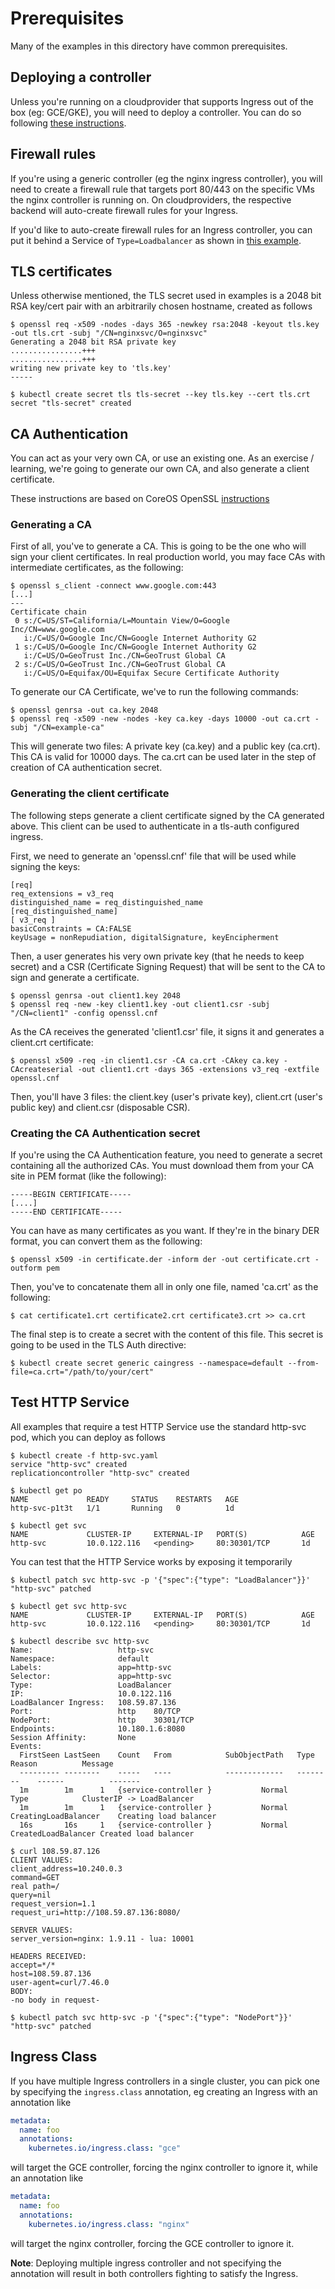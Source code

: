 # Prerequisites

Many of the examples in this directory have common prerequisites.

## Deploying a controller

Unless you're running on a cloudprovider that supports Ingress out of the box
(eg: GCE/GKE), you will need to deploy a controller. You can do so following
[these instructions](/examples/deployment).

## Firewall rules

If you're using a generic controller (eg the nginx ingress controller), you
will need to create a firewall rule that targets port 80/443 on the specific VMs
the nginx controller is running on. On cloudproviders, the respective backend
will auto-create firewall rules for your Ingress.

If you'd like to auto-create firewall rules for an Ingress controller,
you can put it behind a Service of `Type=Loadbalancer` as shown in
[this example](/examples/static-ip/nginx#acquiring-an-ip).

## TLS certificates

Unless otherwise mentioned, the TLS secret used in examples is a 2048 bit RSA
key/cert pair with an arbitrarily chosen hostname, created as follows

```console
$ openssl req -x509 -nodes -days 365 -newkey rsa:2048 -keyout tls.key -out tls.crt -subj "/CN=nginxsvc/O=nginxsvc"
Generating a 2048 bit RSA private key
................+++
................+++
writing new private key to 'tls.key'
-----

$ kubectl create secret tls tls-secret --key tls.key --cert tls.crt
secret "tls-secret" created
```

## CA Authentication
You can act as your very own CA, or use an existing one. As an exercise / learning, we're going to generate our
own CA, and also generate a client certificate.

These instructions are based on CoreOS OpenSSL [instructions](https://coreos.com/kubernetes/docs/latest/openssl.html)

### Generating a CA

First of all, you've to generate a CA. This is going to be the one who will sign your client certificates.
In real production world, you may face CAs with intermediate certificates, as the following:

```console
$ openssl s_client -connect www.google.com:443
[...]
---
Certificate chain
 0 s:/C=US/ST=California/L=Mountain View/O=Google Inc/CN=www.google.com
   i:/C=US/O=Google Inc/CN=Google Internet Authority G2
 1 s:/C=US/O=Google Inc/CN=Google Internet Authority G2
   i:/C=US/O=GeoTrust Inc./CN=GeoTrust Global CA
 2 s:/C=US/O=GeoTrust Inc./CN=GeoTrust Global CA
   i:/C=US/O=Equifax/OU=Equifax Secure Certificate Authority

```

To generate our CA Certificate, we've to run the following commands:

```console
$ openssl genrsa -out ca.key 2048
$ openssl req -x509 -new -nodes -key ca.key -days 10000 -out ca.crt -subj "/CN=example-ca"
```

This will generate two files: A private key (ca.key) and a public key (ca.crt). This CA is valid for 10000 days.
The ca.crt can be used later in the step of creation of CA authentication secret.

### Generating the client certificate
The following steps generate a client certificate signed by the CA generated above. This client can be
used to authenticate in a tls-auth configured ingress.

First, we need to generate an 'openssl.cnf' file that will be used while signing the keys:

```
[req]
req_extensions = v3_req
distinguished_name = req_distinguished_name
[req_distinguished_name]
[ v3_req ]
basicConstraints = CA:FALSE
keyUsage = nonRepudiation, digitalSignature, keyEncipherment
```

Then, a user generates his very own private key (that he needs to keep secret)
and a CSR (Certificate Signing Request) that will be sent to the CA to sign and generate a certificate.

```console
$ openssl genrsa -out client1.key 2048
$ openssl req -new -key client1.key -out client1.csr -subj "/CN=client1" -config openssl.cnf
```

As the CA receives the generated 'client1.csr' file, it signs it and generates a client.crt certificate:

```console
$ openssl x509 -req -in client1.csr -CA ca.crt -CAkey ca.key -CAcreateserial -out client1.crt -days 365 -extensions v3_req -extfile openssl.cnf
```

Then, you'll have 3 files: the client.key (user's private key), client.crt (user's public key) and client.csr (disposable CSR).


### Creating the CA Authentication secret
If you're using the CA Authentication feature, you need to generate a secret containing 
all the authorized CAs. You must download them from your CA site in PEM format (like the following):

```
-----BEGIN CERTIFICATE-----
[....]
-----END CERTIFICATE-----
``` 

You can have as many certificates as you want. If they're in the binary DER format, 
you can convert them as the following:

```console
$ openssl x509 -in certificate.der -inform der -out certificate.crt -outform pem
```

Then, you've to concatenate them all in only one file, named 'ca.crt' as the following:


```console
$ cat certificate1.crt certificate2.crt certificate3.crt >> ca.crt
```

The final step is to create a secret with the content of this file. This secret is going to be used in 
the TLS Auth directive:

```console
$ kubectl create secret generic caingress --namespace=default --from-file=ca.crt="/path/to/your/cert"
```

## Test HTTP Service

All examples that require a test HTTP Service use the standard http-svc pod,
which you can deploy as follows

```console
$ kubectl create -f http-svc.yaml
service "http-svc" created
replicationcontroller "http-svc" created

$ kubectl get po
NAME             READY     STATUS    RESTARTS   AGE
http-svc-p1t3t   1/1       Running   0          1d

$ kubectl get svc
NAME             CLUSTER-IP     EXTERNAL-IP   PORT(S)            AGE
http-svc         10.0.122.116   <pending>     80:30301/TCP       1d
```

You can test that the HTTP Service works by exposing it temporarily
```console
$ kubectl patch svc http-svc -p '{"spec":{"type": "LoadBalancer"}}'
"http-svc" patched

$ kubectl get svc http-svc
NAME             CLUSTER-IP     EXTERNAL-IP   PORT(S)            AGE
http-svc         10.0.122.116   <pending>     80:30301/TCP       1d

$ kubectl describe svc http-svc
Name:				    http-svc
Namespace:			    default
Labels:			        app=http-svc
Selector:		        app=http-svc
Type:			        LoadBalancer
IP:			            10.0.122.116
LoadBalancer Ingress:	108.59.87.136
Port:			        http	80/TCP
NodePort:		        http	30301/TCP
Endpoints:		        10.180.1.6:8080
Session Affinity:	    None
Events:
  FirstSeen	LastSeen	Count	From			SubObjectPath	Type		Reason			Message
  ---------	--------	-----	----			-------------	--------	------			-------
  1m		1m		1	{service-controller }			Normal		Type			ClusterIP -> LoadBalancer
  1m		1m		1	{service-controller }			Normal		CreatingLoadBalancer	Creating load balancer
  16s		16s		1	{service-controller }			Normal		CreatedLoadBalancer	Created load balancer

$ curl 108.59.87.126
CLIENT VALUES:
client_address=10.240.0.3
command=GET
real path=/
query=nil
request_version=1.1
request_uri=http://108.59.87.136:8080/

SERVER VALUES:
server_version=nginx: 1.9.11 - lua: 10001

HEADERS RECEIVED:
accept=*/*
host=108.59.87.136
user-agent=curl/7.46.0
BODY:
-no body in request-

$ kubectl patch svc http-svc -p '{"spec":{"type": "NodePort"}}'
"http-svc" patched
```

## Ingress Class

If you have multiple Ingress controllers in a single cluster, you can pick one
by specifying the `ingress.class` annotation, eg creating an Ingress with an
annotation like

```yaml
metadata:
  name: foo
  annotations:
    kubernetes.io/ingress.class: "gce"
```

will target the GCE controller, forcing the nginx controller to ignore it, while
an annotation like

```yaml
metadata:
  name: foo
  annotations:
    kubernetes.io/ingress.class: "nginx"
```

will target the nginx controller, forcing the GCE controller to ignore it.

__Note__: Deploying multiple ingress controller and not specifying the
annotation will result in both controllers fighting to satisfy the Ingress.
